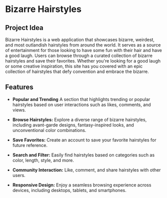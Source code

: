 # Bizarre Hairstyles

## Project Idea

Bizarre Hairstyles is a web application that showcases bizarre, weirdest, and most outlandish hairstyles from around the world. It serves as a source of entertainment for those looking to have some fun with their hair and have a good laugh. Users can browse through a curated collection of bizarre hairstyles and save their favorites.  Whether you're looking for a good laugh or some creative inspiration, this site has you covered with an epic collection of hairstyles that defy convention and embrace the bizarre.


## Features

- **Popular and Trending** A section that highlights trending or popular hairstyles based on user interactions such as likes, comments, and views.

- **Browse Hairstyles:** Explore a diverse range of bizarre hairstyles, including avant-garde designs, fantasy-inspired looks, and unconventional color combinations.

- **Save Favorites:** Create an account to save your favorite hairstyles for future reference.

- **Search and Filter:** Easily find hairstyles based on categories such as color, length, style, and more.

- **Community Interaction:** Like, comment, and share hairstyles with other users.

- **Responsive Design:** Enjoy a seamless browsing experience across devices, including desktops, tablets, and smartphones.
